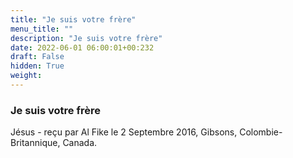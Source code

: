```yaml
---
title: "Je suis votre frère"
menu_title: ""
description: "Je suis votre frère"
date: 2022-06-01 06:00:01+00:232
draft: False
hidden: True
weight:
---
```

### Je suis votre frère

Jésus - reçu par Al Fike le 2 Septembre 2016, Gibsons, Colombie-Britannique, Canada.



